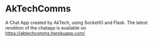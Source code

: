 # AkTechComms
A Chat App created by AkTech, using SocketIO and Flask. The latest rendition of the chatapp is available on https://aktechcomms.herokuapp.com/
